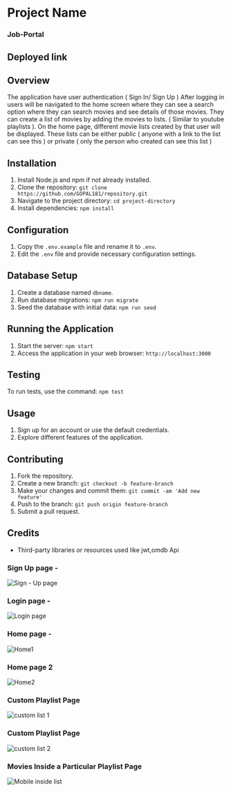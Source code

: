 


# Project Name
### Job-Portal

## Deployed link


## Overview

The application have user authentication ( Sign In/ Sign Up )
After logging in users will be navigated to the home screen where they can see a search
option where they can search movies and see details of those movies.
They can create a list of movies by adding the movies to lists. ( Similar to youtube playlists ).
On the home page, different movie lists created by that user will be displayed.
These lists can be either public ( anyone with a link to the list can see this ) or private ( only
the person who created can see this list )


## Installation

1. Install Node.js and npm if not already installed.
2. Clone the repository: `git clone https://github.com/GOPAL181/repository.git`
3. Navigate to the project directory: `cd project-directory`
4. Install dependencies: `npm install`

## Configuration

1. Copy the `.env.example` file and rename it to `.env`.
2. Edit the `.env` file and provide necessary configuration settings.

## Database Setup

1. Create a database named `dbname`.
2. Run database migrations: `npm run migrate`
3. Seed the database with initial data: `npm run seed`

## Running the Application

1. Start the server: `npm start`
2. Access the application in your web browser: `http://localhost:3000`

## Testing

To run tests, use the command: `npm test`

## Usage

1. Sign up for an account or use the default credentials.
2. Explore different features of the application.

## Contributing

1. Fork the repository.
2. Create a new branch: `git checkout -b feature-branch`
3. Make your changes and commit them: `git commit -am 'Add new feature'`
4. Push to the branch: `git push origin feature-branch`
5. Submit a pull request.

## Credits
- Third-party libraries or resources used like jwt,omdb Api
### Sign Up page -

![Sign - Up page](https://github.com/user-attachments/assets/1b6a7c5c-92ba-41d1-b7f0-d04c9e5cf16a)

### Login page -
![Login page](https://github.com/user-attachments/assets/abc47c8e-5a4c-430b-b7b3-0b6ec2a3d3cf)
### Home page -

![Home1](https://github.com/user-attachments/assets/102c6fd9-a156-4ea3-b405-557967b77e75)
### Home page 2
![Home2](https://github.com/user-attachments/assets/2c53c993-e959-4658-98f4-934110f9680c)

### Custom Playlist Page
![custom list 1](https://github.com/user-attachments/assets/0b5564dc-0165-4eb3-b2ee-f52491d560e2)

### Custom Playlist Page
![custom list 2](https://github.com/user-attachments/assets/9957f1ca-5274-4be8-955e-f767d9e1332c)

### Movies Inside a Particular Playlist Page

![Mobile inside list](https://github.com/user-attachments/assets/bc63af55-01ab-4ea4-90ab-539816141528)
